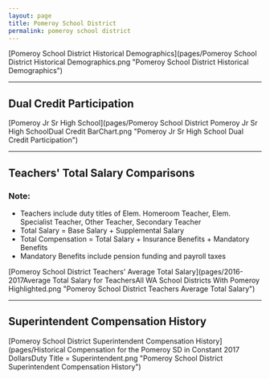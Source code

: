 ```yaml
---
layout: page
title: Pomeroy School District
permalink: pomeroy school district
---
```



[Pomeroy School District Historical Demographics](pages/Pomeroy School District Historical Demographics.png "Pomeroy School District Historical Demographics")

___

## Dual Credit Participation

[Pomeroy Jr Sr High School](pages/Pomeroy School District Pomeroy Jr Sr High SchoolDual Credit BarChart.png "Pomeroy Jr Sr High School Dual Credit Participation")


___

## Teachers' Total Salary Comparisons
### Note:
- Teachers include duty titles of Elem. Homeroom Teacher, Elem. Specialist Teacher, Other Teacher, Secondary Teacher
- Total Salary = Base Salary + Supplemental Salary
- Total Compensation = Total Salary + Insurance Benefits + Mandatory Benefits
- Mandatory Benefits include pension funding and payroll taxes

[Pomeroy School District Teachers' Average Total Salary](pages/2016-2017Average Total Salary for TeachersAll WA School Districts With Pomeroy Highlighted.png "Pomeroy School District Teachers Average Total Salary")


___

## Superintendent Compensation History

[Pomeroy School District Superintendent Compensation History](pages/Historical Compensation for the Pomeroy SD in Constant 2017 DollarsDuty Title = Superintendent.png "Pomeroy School District Superintendent Compensation History")

